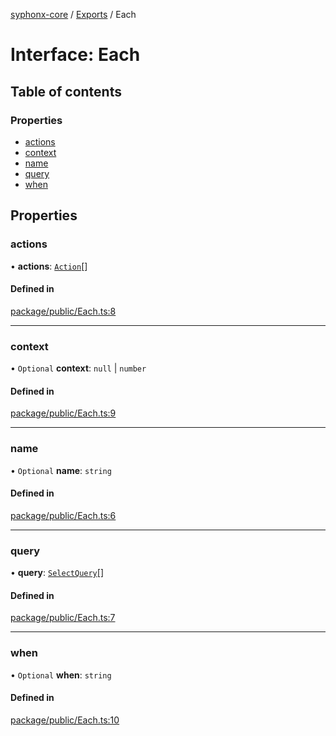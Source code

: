 [syphonx-core](../README.md) / [Exports](../modules.md) / Each

# Interface: Each

## Table of contents

### Properties

- [actions](Each.md#actions)
- [context](Each.md#context)
- [name](Each.md#name)
- [query](Each.md#query)
- [when](Each.md#when)

## Properties

### actions

• **actions**: [`Action`](../modules.md#action)[]

#### Defined in

[package/public/Each.ts:8](https://github.com/dtempx/syphonx-core/blob/6c56ba7/package/public/Each.ts#L8)

___

### context

• `Optional` **context**: ``null`` \| `number`

#### Defined in

[package/public/Each.ts:9](https://github.com/dtempx/syphonx-core/blob/6c56ba7/package/public/Each.ts#L9)

___

### name

• `Optional` **name**: `string`

#### Defined in

[package/public/Each.ts:6](https://github.com/dtempx/syphonx-core/blob/6c56ba7/package/public/Each.ts#L6)

___

### query

• **query**: [`SelectQuery`](../modules.md#selectquery)[]

#### Defined in

[package/public/Each.ts:7](https://github.com/dtempx/syphonx-core/blob/6c56ba7/package/public/Each.ts#L7)

___

### when

• `Optional` **when**: `string`

#### Defined in

[package/public/Each.ts:10](https://github.com/dtempx/syphonx-core/blob/6c56ba7/package/public/Each.ts#L10)
